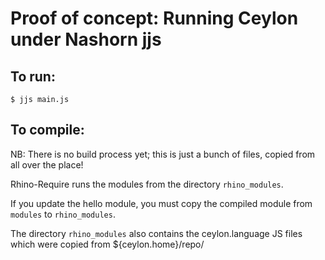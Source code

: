 # Proof of concept: Running Ceylon under Nashorn jjs


## To run:

    $ jjs main.js


## To compile:

NB: There is no build process yet; this is just a bunch of files, copied
from all over the place!


Rhino-Require runs the modules from the directory `rhino_modules`.

If you update the hello module, you must copy the compiled module from
`modules` to `rhino_modules`.

The directory `rhino_modules` also contains the ceylon.language JS files
which were copied from ${ceylon.home}/repo/
